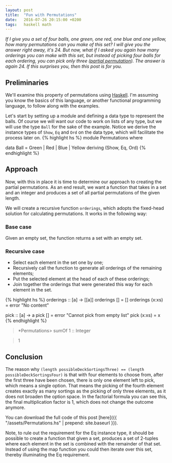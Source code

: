 ```yaml
---
layout: post
title:  "Fun with Permutations"
date:   2016-07-26 20:15:00 +0200
tags:   haskell math
---
```

*If I give you a set of four balls, one green, one red, one blue and one yellow, how many permutations can you make of this set? I will give you the answer right away, it's 24. But now, what if I asked you again how many orderings you can make with this set, but instead of picking four balls for each ordering, you can pick only three ([partial permutation](https://en.wikipedia.org/wiki/Partial_permutation)). The answer is again 24. If this surprises you, then this post is for you.*

## Preliminaries
We'll examine this property of permutations using [Haskell](https://www.haskell.org/). I'm assuming you know the basics of this language, or another functional programming language, to follow along with the examples.

Let's start by setting up a module and defining a data type to represent the balls. Of course we will want our code to work on lists of any type, but we will use the type `Ball` for the sake of the example. Notice we derive the instance types of `Show`, `Eq` and `Ord` on the data type, which will facilitate the process later on.
{% highlight hs %}
module Permutations where

data Ball = Green | Red | Blue | Yellow deriving (Show, Eq, Ord)
{% endhighlight %}

## Approach
Now, with this in place it is time to determine our approach to creating the partial permutations. As an end result, we want a function that takes in a set and an integer and produces a set of all partial permutations of the given length.

We will create a recursive function `orderings`, which adopts the fixed-head solution for calculating permutations. It works in the following way:

### Base case
Given an empty set, the function returns a set with an empty set.

### Recursive case
- Select each element in the set one by one;
- Recursively call the function to generate all orderings of the remaining elements;
- Put the selected element at the head of each of these orderings;
- Join together the orderings that were generated this way for each element in the set.

{% highlight hs %}
orderings :: [a] -> [[a]]
orderings [] = []
orderings (x:xs) = error "No content"


pick :: [a] -> a
pick [] = error "Cannot pick from empty list"
pick (x:xs) = x
{% endhighlight %}

> *Permutations> sumOf 1 :: Integer

> 1

## Conclusion
The reason why `(length possibleDeckSortingsThree) == (length possibleDeckSortingsFour)` is that with four elements to choose from, after the first three have been chosen, there is only one element left to pick, which means a single option. That means the picking of the fourth element creates exactly as many sortings as the picking of only three elements, as it does not broaden the option space. In the factorial formula you can see this, the final multiplication factor is 1, which does not change the outcome anymore.

You can download the full code of this post [here]({{ "/assets/Permutations.hs" | prepend: site.baseurl }}).

Note, to rule out the requirement for the Eq instance type, it should be possible to create a function that given a set, produces a set of 2-tuples where each element in the set is combined with the remainder of that set. Instead of using the map function you could then iterate over this set, thereby illuminating the Eq requirement.
